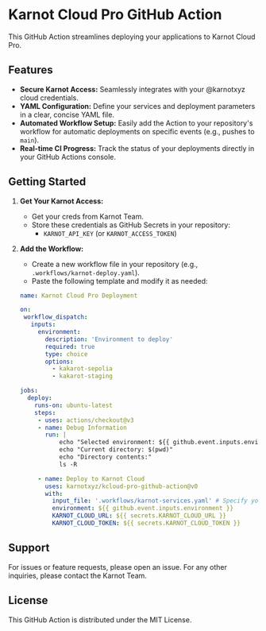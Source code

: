 # Karnot Cloud Pro GitHub Action

This GitHub Action streamlines deploying your applications to Karnot Cloud Pro.

## Features

* **Secure Karnot Access:** Seamlessly integrates with your @karnotxyz cloud credentials.
* **YAML Configuration:** Define your services and deployment parameters in a clear, concise YAML file.
* **Automated Workflow Setup:**  Easily add the Action to your repository's workflow for automatic deployments on specific events (e.g., pushes to `main`).
* **Real-time CI Progress:**  Track the status of your deployments directly in your GitHub Actions console.

## Getting Started

1. **Get Your Karnot Access:**
    * Get your creds from Karnot Team.
    * Store these credentials as GitHub Secrets in your repository:
        * `KARNOT_API_KEY` (or `KARNOT_ACCESS_TOKEN`)

2. **Add the Workflow:**
    * Create a new workflow file in your repository (e.g., `.workflows/karnot-deploy.yaml`).
    * Paste the following template and modify it as needed:

   ```yaml
   name: Karnot Cloud Pro Deployment

   on:
    workflow_dispatch:
      inputs:
        environment:
          description: 'Environment to deploy'
          required: true
          type: choice
          options:
            - kakarot-sepolia
            - kakarot-staging

   jobs:
     deploy:
       runs-on: ubuntu-latest
       steps:
        - uses: actions/checkout@v3
        - name: Debug Information
          run: |
              echo "Selected environment: ${{ github.event.inputs.environment }}"
              echo "Current directory: $(pwd)"
              echo "Directory contents:"
              ls -R

        - name: Deploy to Karnot Cloud
          uses: karnotxyz/kcloud-pro-github-action@v0
          with:
            input_file: '.workflows/karnot-services.yaml' # Specify your file
            environment: ${{ github.event.inputs.environment }}
            KARNOT_CLOUD_URL: ${{ secrets.KARNOT_CLOUD_URL }}
            KARNOT_CLOUD_TOKEN: ${{ secrets.KARNOT_CLOUD_TOKEN }}
   ```
## Support
For issues or feature requests, please open an issue. For any other inquiries, please contact the Karnot Team.

## License
This GitHub Action is distributed under the MIT License.